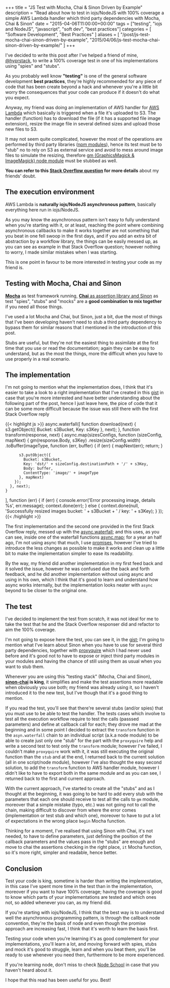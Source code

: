 +++
title = "JS Test with Mocha, Chai & Sinon Driven by Example"
description = "Read about how to test in iojs/NodeJS with 100% coverage a simple AWS Lambda handler which third party dependencies with Mocha, Chai & Sinon"
date = "2015-04-06T11:00:00+00:00"
tags = ["testing", "iojs and NodeJS", "javascript", "soft dev", "best practices"]
categories = [
  "Software Development",
  "Best Practices"
]
aliases = [
  "/post/js-test-mocha-chai-sinon-driven-by-example",
  "2015/04/06/js-test-mocha-chai-sinon-driven-by-example/"
]
+++

I've decided to write this post after I've helped a friend of mine, <a href="https://twitter.com/hyprstack" target="_blank" rel="nofollow">@hyprstack</a>, to write a 100% coverage test in one of his implementations using "spies" and "stubs".

As you probably well know __"testing"__ is one of the general software development __best practices__, they're highly recommended for any piece of code that has been create beyond a hack and whenever you're a little bit worry the consequences that your code can produce if it doesn't do what you expect.

Anyway, my friend was doing an implementation of AWS handler for <a href="http://aws.amazon.com/lambda/" target="_blank" rel="nofollow">AWS Lambda</a> which basically is triggered when a file it's uploaded to S3. The handler (function) has to download the file (if it has a supported file image extension), resize the image file in several defined sizes and upload those new files to S3.

It may not seem quite complicated, however the most of the operations are performed by third party libraries (<a href="https://npmjs.org" target="_blank" rel="nofollow">npm modules</a>), hence its test must be to "stub" no to rely on S3 as external service and avoid to mess around image files to simulate the resizing, therefore <a href="https://github.com/aheckmann/gm" target="_blank" rel="nofollow">gm (GraphicsMagick & ImageMagick) node module</a> must be stubbed as well.

__You can refer to this <a href="http://stackoverflow.com/questions/28881483/nodejs-testing-aws-with-mocha/28915395#28915395" target="_blank" rel="nofollow">Stack Overflow question</a> for more details__ about my friends' doubt.


## The execution environment

AWS Lambda is __naturally iojs/NodeJS asynchronous pattern__, basically everything here run in iojs/NodeJS.

As you may know the asynchronous pattern isn't easy to fully understand when you're starting with it, or at least, reaching the point where combining asynchronous callbacks to make it works together are not something that you beat in one fell swoop in the first days, and if you add an extra bit of abstraction by a workflow library, the things can be easily messed up, as you can see as example in that Stack Overflow question; however nothing to worry, I made similar mistakes when I was starting.

This is one point in favour to be more interested in testing your code as my friend is.


## Testing with Mocha, Chai and Sinon

<a href="http://mochajs.org/" target="_blank">__Mocha__</a> as test framework running, <a href="http://chaijs.com/" target="_blank">__Chai__ as assertion library and <a href="http://sinonjs.org/" target="_blank">Sinon</a> as test "spies", "stubs" and "mocks" are a __good combination to mix together__ if you need all those things.

I've used a lot Mocha and Chai, but Sinon, just a bit, due the most of things that I've been developing haven't need to stub a third party dependency to bypass them for similar reasons that I mentioned in the introduction of this post.

Stubs are useful, but they're not the easiest thing to assimilate at the first time that you use or read the documentation; again they can be easy to understand, but as the most the things, more the difficult when you have to use properly in a real scenario.


## The implementation

I'm not going to mention what the implementation does, I think that it's easier to take a look to a right implementation that I've created in this <a href="https://gist.github.com/ifraixedes/3330ce0edf9286234b04" target="_blank" rel="nofollow">gist</a> in case that you're more interested and have better understanding about the following part of the post, hence I just leave here, the pice of code that it can be some more difficult because the issue was still there with the first Stack Overflow reply

{{< highlight js >}}
async.waterfall([
    function download(next) {
      s3.getObject({
        Bucket: s3Bucket,
        Key: s3Key
      }, next);
    },
    function transform(response, next) {
      async.map(sizesConfigs, function (sizeConfig, mapNext) {
        gm(response.Body, s3Key)
        .resize(sizeConfig.width)
        .toBuffer(imageType, function (err, buffer) {
          if (err) {
            mapNext(err);
            return;
          }

          s3.putObject({
            Bucket: s3Bucket,
            Key: 'dst/' + sizeConfig.destinationPath + '/' + s3Key,
            Body: buffer,
            ContentType: 'image/' + imageType
          }, mapNext)
        });
      }, next);
    }
  ], function (err) {
    if (err) {
      console.error('Error processing image, details %s', err.message);
      context.done(err);
    } else {
      context.done(null, 'Successfully resized images bucket: ' + s3Bucket + ' / key: ' + s3Key);
    }
  });
{{< /highlight >}}

The first implementation and the second one provided in the first Stack Overflow reply, messed up with the <a href="https://github.com/caolan/async#waterfall" target="_blank" rel="nofollow">async.waterfall</a>; and this uses, as you can see, inside one of the waterfall functions <a href="https://github.com/caolan/async#map" target="_blank" rel="nofollow">async.map</a>; for a year an half ago, I'm not using async that much, I use [promises](http://en.wikipedia.org/wiki/Futures_and_promises), however I've tried to introduce the less changes as possible to make it works and clean up a little bit to make the implementation simpler to ease its readability.

By the way, my friend did another implementation in my first feed back and it solved the issue, however he was confused due the back and forth feedback, and he did another implementation without using async and using in his own, which I think that it's good to learn and understand how async works internally, but the implementation looks neater with `async` beyond to be closer to the original one.


## The test

I've decided to implement the test from scratch, it was not ideal for me to take the test that he and the Stack Overflow responser did and refactor to aim the 100% coverage.

I'm not going to expose here the test, you can see it, in the <a href="https://gist.github.com/ifraixedes/3330ce0edf9286234b04" target="_blank" rel="nofollow">gist</a>; I'm going to mention what I've learn about Sinon when you have to use for several third party dependencies, together with <a href="https://github.com/thlorenz/proxyquire" target="_blank" rel="nofollow">proxyquire</a> which I had never used before and it's good not to have to expose or inject third party modules in your modules and having the chance of still using them as usual when you want to stub them.

Whenever you are using this "testing stack" (Mocha, Chai and Sinon), __<a href="https://github.com/domenic/sinon-chai" target="_blank" rel="nofollow">sinon-chai</a> is king__, it simplifies and make the test assertions more readable when obviously you use both; my friend was already using it, so I haven't introduced it to the new test, but I've though that it's a good thing to mention.

If you read the test, you'll see that there're several stubs (and/or spies) that you must use to be able to test the handler. The tests cases which involve to test all the execution workflow require to test the calls (passsed parameters) and define at callback call for each; they drove me mad at the beginning and in some point I decided to extract the `transform` function in the `asyn.waterfall` chain to an individual script (a.k.a node module) to be able to create just only one "stub" for the part with the `proxyquire` help and write a second test to test only the `transform` module; however I've failed, I couldn't make `proxyquire` work with it, it was still executing the original function than the `stub` and at the end, I returned back to the current solution (all in one script/node module), however I've also thought the easy second solution, to add the `transform` function to AWS handler module, however I didn't like to have to export both in the same module and as you can see, I returned back to the first and current approach.

With the current approach, I've started to create all the "stubs" and as I thought at the beginning, it was going to be hard to add every stub with the parameters that each one should receive to test all the calls to `gm` module, moreover that a simple mistake (typo, etc.) was not going not to call the chain, making difficult to discover from where the error comes (implementation or test stub and which one), moreover to have to put a lot of expectations in the wrong place `begin` Mocha function.

Thinking for a moment, I've realised that using Sinon with Chai, it's not needed, to have to define parameters, just defining the position of the callback parameters and the values pass in the "stubs" are enough and move to chai the assertions checking in the right place, `it` Mocha function, so it's more right, simpler and readable, hence better.


## Conclusion

Test your code is king, sometime is harder than writing the implementation, in this case I've spent more time in the test than in the implementation, moreover if you want to have 100% coverage; having the coverage is good to know which parts of your implementations are tested and which ones not, so added whenever you can, as my friend did.

If you're starting with iojs/NodeJS, I think that the best way is to understand well the asynchronous programming pattern, is through the callback node convention, they're the basis of node and even though the promise approach are increasing fast, I think that it's worth to learn the basis first.

Testing your code when you're learning it's as good complement for your implementations, you'll learn a lot, and moving forward with spies, stubs and mock it's good to struggle, learn and when you beat them, you'll be ready to use whenever you need then, furthermore to be more experienced.

If you're learning node, don't miss to check <a href="http://nodeschool.io/" target="_blank">Node School</a> in case that you haven't heard about it.


I hope that this read has been useful for you.
Best!
